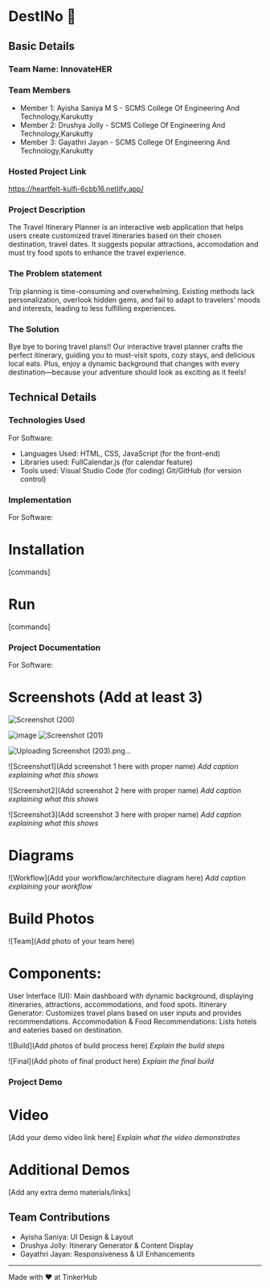 # DestINo 🎯


## Basic Details
### Team Name: InnovateHER


### Team Members
- Member 1: Ayisha Saniya M S - SCMS College Of Engineering And Technology,Karukutty
- Member 2: Drushya Jolly - SCMS College Of Engineering And Technology,Karukutty
- Member 3: Gayathri Jayan - SCMS College Of Engineering And Technology,Karukutty

### Hosted Project Link
https://heartfelt-kulfi-6cbb16.netlify.app/

### Project Description
The Travel Itinerary Planner is an interactive web application that helps users create customized travel itineraries based on their chosen destination, travel dates. It suggests popular attractions, accomodation and must try food spots to enhance the travel experience.

### The Problem statement
Trip planning is time-consuming and overwhelming. Existing methods lack personalization, overlook hidden gems, and fail to adapt to travelers' moods and interests, leading to less fulfilling experiences.

### The Solution
Bye bye to boring travel plans!! Our interactive travel planner crafts the perfect itinerary, guiding you to must-visit spots, cozy stays, and delicious local eats. Plus, enjoy a dynamic background that changes with every destination—because your adventure should look as exciting as it feels!

## Technical Details
### Technologies Used
For Software:
- Languages Used: HTML, CSS, JavaScript (for the front-end)
- Libraries used: FullCalendar.js (for calendar feature)
- Tools used: Visual Studio Code (for coding)
              Git/GitHub (for version control)

### Implementation
For Software:

# Installation
[commands]

# Run
[commands]

### Project Documentation
For Software:

# Screenshots (Add at least 3)
![Screenshot (200)](https://github.com/user-attachments/assets/6c4a5b15-cfb7-4e43-8989-f865a57549e3)

![image](https://github.com/user-attachments/assets/be48699c-80b2-4e63-b2d9-4f2806e548b4)
![Screenshot (201)](https://github.com/user-attachments/assets/c57b25f2-44ca-42d0-863b-41f955711eb9)

![Uploading Screenshot (203).png…]()

![Screenshot1](Add screenshot 1 here with proper name)
*Add caption explaining what this shows*

![Screenshot2](Add screenshot 2 here with proper name)
*Add caption explaining what this shows*

![Screenshot3](Add screenshot 3 here with proper name)
*Add caption explaining what this shows*

# Diagrams
![Workflow](Add your workflow/architecture diagram here)
*Add caption explaining your workflow*

# Build Photos
![Team](Add photo of your team here)

# Components:
User Interface (UI): Main dashboard with dynamic background, displaying itineraries, attractions, accommodations, and food spots.
Itinerary Generator: Customizes travel plans based on user inputs and provides recommendations.
Accommodation & Food Recommendations: Lists hotels and eateries based on destination.


![Build](Add photos of build process here)
*Explain the build steps*

![Final](Add photo of final product here)
*Explain the final build*

### Project Demo
# Video
[Add your demo video link here]
*Explain what the video demonstrates*

# Additional Demos
[Add any extra demo materials/links]

## Team Contributions
- Ayisha Saniya:  UI Design & Layout
- Drushya Jolly: Itinerary Generator & Content Display
- Gayathri Jayan: Responsiveness & UI Enhancements

---
Made with ❤️ at TinkerHub

